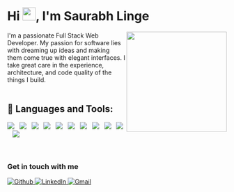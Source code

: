 <h1 align="left">Hi <img src="https://raw.githubusercontent.com/MartinHeinz/MartinHeinz/master/wave.gif" width="30px">, I'm Saurabh Linge</h1>
<img align='right' src="https://drive.google.com/uc?id=1QkKIfz-CGGwOMvRn_HTCkg41pD8rcdBd" width="230">
I'm a passionate Full Stack Web Developer. My passion for software lies with dreaming up ideas and making them come true with elegant interfaces. I take great care in the experience, architecture, and code quality of the things I build.

<br/>
<br/>




## 🚀 Languages and Tools:

<p>
     <img src="https://img.shields.io/badge/HTML5%20-%23e34f26.svg?&style=for-the-badge&logo=html5&logoColor=white" />&nbsp;&nbsp;
    <img src="https://img.shields.io/badge/CSS3-1572B6?&style=for-the-badge&logo=css3&logoColor=white" />&nbsp;&nbsp;
    <img src="https://img.shields.io/badge/JavaScript-F7DF1E?style=for-the-badge&logo=javascript&logoColor=black" />&nbsp;&nbsp;
     <img src="https://img.shields.io/badge/React-20232A?style=for-the-badge&logo=react&logoColor=61DAFB" />&nbsp;&nbsp;
    <img src="https://img.shields.io/badge/bootstrap-%238511FA.svg?style=for-the-badge&logo=bootstrap&logoColor=white" />&nbsp;&nbsp;
     <img src="https://img.shields.io/badge/node.js-6DA55F?style=for-the-badge&logo=node.js&logoColor=white" />&nbsp;&nbsp;
      <img src="https://img.shields.io/badge/MySQL-005C84?style=for-the-badge&logo=mysql&logoColor=white" />&nbsp;&nbsp;
     <img src="https://img.shields.io/badge/ChatGPT-74aa9c?style=for-the-badge&logo=openai&logoColor=white" />&nbsp;&nbsp;
      <img src="https://img.shields.io/badge/GitHub-100000?style=for-the-badge&logo=github&logoColor=white" />&nbsp;&nbsp;
     <img src="https://img.shields.io/badge/PHP-777BB4?style=for-the-badge&logo=php&logoColor=white" />&nbsp;&nbsp;
      <img src="https://img.shields.io/badge/MongoDB-4EA94B?style=for-the-badge&logo=mongodb&logoColor=white" />&nbsp;&nbsp;
    
</p>
<br/>


<h3>Get in touch with me</h3>
<p>
    <a href="https://github.com/SaurabhLinge" target="_open">
        <img alt="Github" src="https://img.shields.io/badge/GitHub-%2312100E.svg?&style=for-the-badge&logo=Github&logoColor=white" />
    </a> 
    <a href="https://www.linkedin.com/in/saurabh-linge-06b3b4217/" target="_open">
        <img alt="LinkedIn" src="https://img.shields.io/badge/linkedin-%230077B5.svg?&style=for-the-badge&logo=linkedin&logoColor=white" />
    </a> 
    <a href="mailto:sauravlinge3@gmail.com" target="_open">
        <img alt="Gmail" src="https://img.shields.io/badge/Gmail-D14836?style=for-the-badge&logo=gmail&logoColor=white" />
    </a>
</p>
<br />


